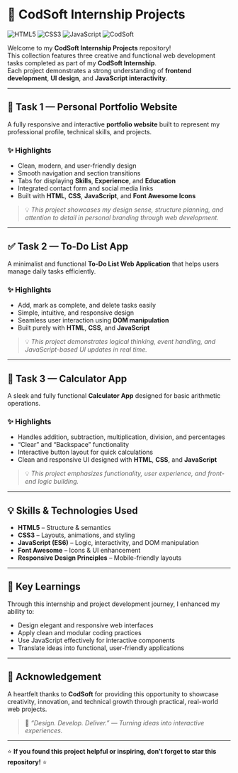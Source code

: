 # 🌟 CodSoft Internship Projects

![HTML5](https://img.shields.io/badge/HTML5-orange?logo=html5&logoColor=white)
![CSS3](https://img.shields.io/badge/CSS3-blue?logo=css3&logoColor=white)
![JavaScript](https://img.shields.io/badge/JavaScript-yellow?logo=javascript&logoColor=black)
![CodSoft](https://img.shields.io/badge/CodSoft-Internship-green)

Welcome to my **CodSoft Internship Projects** repository!  
This collection features three creative and functional web development tasks completed as part of my **CodSoft Internship**.  
Each project demonstrates a strong understanding of **frontend development**, **UI design**, and **JavaScript interactivity**.

---

## 🧩 Task 1 — Personal Portfolio Website

A fully responsive and interactive **portfolio website** built to represent my professional profile, technical skills, and projects.

### ✨ Highlights
- Clean, modern, and user-friendly design  
- Smooth navigation and section transitions  
- Tabs for displaying **Skills**, **Experience**, and **Education**  
- Integrated contact form and social media links  
- Built with **HTML**, **CSS**, **JavaScript**, and **Font Awesome Icons**

> 💡 *This project showcases my design sense, structure planning, and attention to detail in personal branding through web development.*

---

## ✅ Task 2 — To-Do List App

A minimalist and functional **To-Do List Web Application** that helps users manage daily tasks efficiently.

### ✨ Highlights
- Add, mark as complete, and delete tasks easily  
- Simple, intuitive, and responsive design  
- Seamless user interaction using **DOM manipulation**  
- Built purely with **HTML**, **CSS**, and **JavaScript**

> 💡 *This project demonstrates logical thinking, event handling, and JavaScript-based UI updates in real time.*

---

## 🧮 Task 3 — Calculator App

A sleek and fully functional **Calculator App** designed for basic arithmetic operations.

### ✨ Highlights
- Handles addition, subtraction, multiplication, division, and percentages  
- “Clear” and “Backspace” functionality  
- Interactive button layout for quick calculations  
- Clean and responsive UI designed with **HTML**, **CSS**, and **JavaScript**

> 💡 *This project emphasizes functionality, user experience, and front-end logic building.*

---

## 💡 Skills & Technologies Used

- **HTML5** – Structure & semantics  
- **CSS3** – Layouts, animations, and styling  
- **JavaScript (ES6)** – Logic, interactivity, and DOM manipulation  
- **Font Awesome** – Icons & UI enhancement  
- **Responsive Design Principles** – Mobile-friendly layouts  

---

## 🚀 Key Learnings

Through this internship and project development journey, I enhanced my ability to:  
- Design elegant and responsive web interfaces  
- Apply clean and modular coding practices  
- Use JavaScript effectively for interactive components  
- Translate ideas into functional, user-friendly applications  



---

## 🏁 Acknowledgement

A heartfelt thanks to **CodSoft** for providing this opportunity to showcase creativity, innovation, and technical growth through practical, real-world web projects.  

> 🌸 *“Design. Develop. Deliver.” — Turning ideas into interactive experiences.*

---

⭐ **If you found this project helpful or inspiring, don’t forget to star this repository!** ⭐
